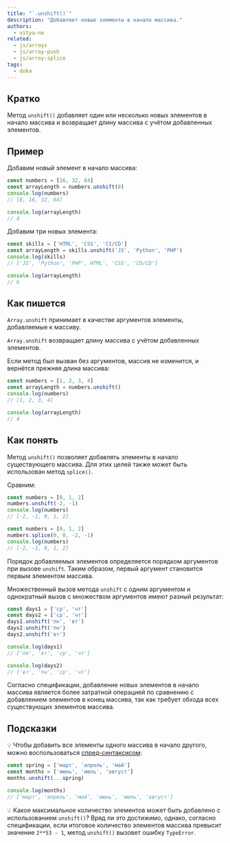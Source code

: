 ```yaml
---
title: "`.unshift()`"
description: "Добавляет новые элементы в начало массива."
authors:
  - vitya-ne
related:
  - js/arrays
  - js/array-push
  - js/array-splice
tags:
  - doka
---
```


## Кратко

Метод `unshift()` добавляет один или несколько новых элементов в начало массива и возвращает длину массива с учётом добавленных элементов.

## Пример

Добавим новый элемент в начало массива:

```js
const numbers = [16, 32, 64]
const arrayLength = numbers.unshift(8)
console.log(numbers)
// [8, 16, 32, 64]

console.log(arrayLength)
// 4
```

Добавим три новых элемента:

```js
const skills = ['HTML', 'CSS', 'CI/CD']
const arrayLength = skills.unshift('JS', 'Python', 'PHP')
console.log(skills)
// ['JS', 'Python', 'PHP', HTML', 'CSS', 'CD/CD']

console.log(arrayLength)
// 6
```

## Как пишется

`Array.unshift` принимает в качестве аргументов элементы, добавляемые к массиву.

`Array.unshift` возвращает длину массива с учётом добавленных элементов.

Если метод был вызван без аргументов, массив не изменится, и вернётся прежняя длина массива:

```js
const numbers = [1, 2, 3, 4]
const arrayLength = numbers.unshift()
console.log(numbers)
// [1, 2, 3, 4]

console.log(arrayLength)
// 4
```

## Как понять

Метод `unshift()` позволяет добавлять элементы в начало существующего массива. Для этих целей также может быть использован метод `splice()`.

Сравним:

```js
const numbers = [0, 1, 2]
numbers.unshift(-2, -1)
console.log(numbers)
// [-2, -1, 0, 1, 2]
```

```js
const numbers = [0, 1, 2]
numbers.splice(0, 0, -2, -1)
console.log(numbers)
// [-2, -1, 0, 1, 2]
```

Порядок добавляемых элементов определяется порядком аргументов при вызове `unshift`. Таким образом, первый аргумент становится первым элементом массива.

Множественный вызов метода `unshift` с одним аргументом и однократный вызов с множеством аргументов имеют разный результат:

```js
const days1 = ['ср', 'чт']
const days2 = ['ср', 'чт']
days1.unshift('пн', 'вт')
days2.unshift('пн')
days2.unshift('вт')

console.log(days1)
// ['пн', 'вт', 'ср', 'чт']

console.log(days2)
// ['вт', 'пн', 'ср', 'чт']
```

Согласно спецификации, добавление новых элементов в начало массива является более затратной операцией по сравнению с добавлением элементов в конец массива, так как требует обхода всех существующих элементов массива.

## Подсказки

💡 Чтобы добавить все элементы одного массива в начало другого, можно воспользоваться [спред-синтаксисом](/js/spread/):

```js
const spring = ['март', 'апрель', 'май']
const months = ['июнь', 'июль', 'август']
months.unshift(...spring)

console.log(months)
// ['март', 'апрель', 'май', 'июнь', 'июль', 'август']
```

💡 Какое максимальное количество элементов может быть добавлено с использованием `unshift()`? Вряд ли это достижимо, однако, согласно спецификации, если итоговое количество элементов массива превысит значение `2**53 - 1`, метод `unshift()` вызовет ошибку `TypeError`.

